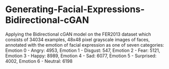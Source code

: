 # Generating-Facial-Expressions-Bidirectional-cGAN
Applying the Bidirectional cGAN model on the FER2013 dataset which consists of 34034 examples, 48x48 pixel grayscale images of faces, annotated with the emotion of facial expression as one of seven categories:
Emotion 0 - Angry: 4953,
Emotion 1 - Disgust: 547,
Emotion 2 - Fear: 5121,
Emotion 3 - Happy: 8989,
Emotion 4 - Sad: 6077,
Emotion 5 - Surprised: 4002,
Emotion 6 - Neutral: 6198 
